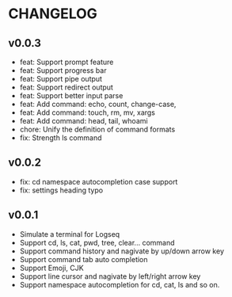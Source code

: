 # CHANGELOG

## v0.0.3

- feat: Support prompt feature
- feat: Support progress bar
- feat: Support pipe output
- feat: Support redirect output
- feat: Support better input parse
- feat: Add command: echo, count, change-case,
- feat: Add command: touch, rm, mv, xargs
- feat: Add command: head, tail, whoami
- chore: Unify the definition of command formats
- fix: Strength ls command

## v0.0.2

- fix: cd namespace autocompletion case support
- fix: settings heading typo

## v0.0.1

- Simulate a terminal for Logseq
- Support cd, ls, cat, pwd, tree, clear... command
- Support command history and nagivate by up/down arrow key
- Support command tab auto completion
- Support Emoji, CJK
- Support line cursor and nagivate by left/right arrow key
- Support namespace autocompletion for cd, cat, ls and so on.
